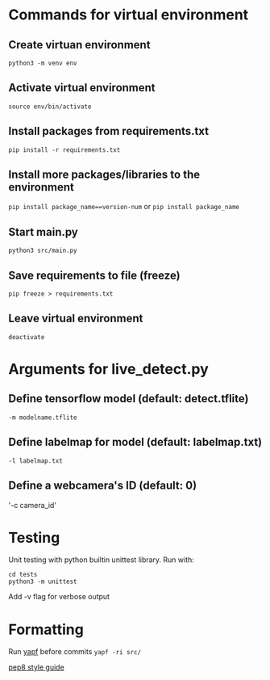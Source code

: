 # Commands for virtual environment

## Create virtuan environment
`python3 -m venv env`

## Activate virtual environment
`source env/bin/activate`

## Install packages from requirements.txt
`pip install -r requirements.txt`

## Install more packages/libraries to the environment
`pip install package_name==version-num`
or
`pip install package_name`

## Start main.py
`python3 src/main.py`

## Save requirements to file (freeze)
`pip freeze > requirements.txt`

## Leave virtual environment
`deactivate`

# Arguments for live_detect.py

## Define tensorflow model (default: detect.tflite)

`-m modelname.tflite`

## Define labelmap for model (default: labelmap.txt)

`-l labelmap.txt`

## Define a webcamera's ID (default: 0)
'-c camera_id'

# Testing
Unit testing with python builtin unittest library. Run with:
```console
cd tests
python3 -m unittest
```
Add -v flag for verbose output

# Formatting
Run [yapf](https://github.com/google/yapf/) before commits `yapf -ri src/`

[pep8 style guide](https://www.python.org/dev/peps/pep-0008/)